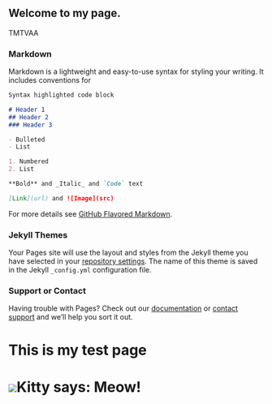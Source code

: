 ## Welcome to my page.

TMTVAA

### Markdown

Markdown is a lightweight and easy-to-use syntax for styling your writing. It includes conventions for

```markdown
Syntax highlighted code block

# Header 1
## Header 2
### Header 3

- Bulleted
- List

1. Numbered
2. List

**Bold** and _Italic_ and `Code` text

[Link](url) and ![Image](src)
```

For more details see [GitHub Flavored Markdown](https://tmtvaa.github.io/project.html/).

### Jekyll Themes

Your Pages site will use the layout and styles from the Jekyll theme you have selected in your [repository settings](https://tmtvaa.github.io/publications.html). The name of this theme is saved in the Jekyll `_config.yml` configuration file.

### Support or Contact

Having trouble with Pages? Check out our [documentation](https://tmtvaa.github.io/about.html) or [contact support](https://github.com/contact) and we’ll help you sort it out.
 <!DOCTYPE html>
  <html lang="en">
    <head>
      <meta charset="UTF-8">
      <title>Document</title>
    </head>       
    <body>
       <h1> This is my test page <h1>          
       <img src="http://placekitten.com/g/300/300"
       <p>Kitty says: <strong>Meow!</strong></p>
    </body>
  </html>
